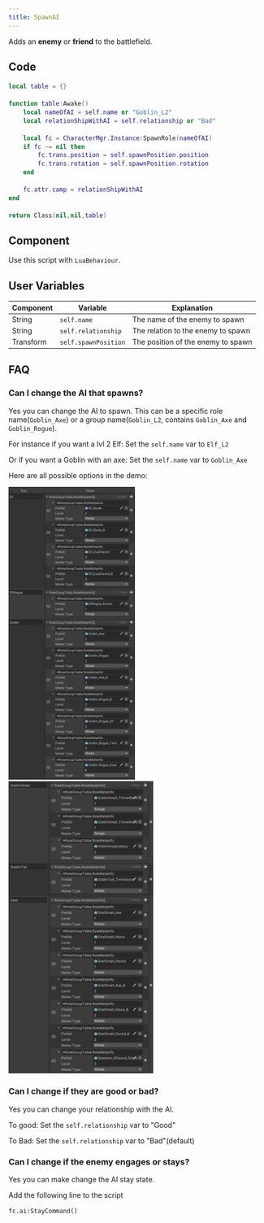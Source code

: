 ```yaml
---
title: SpawnAI
---
```


Adds an **enemy** or **friend** to the battlefield.

## Code

```lua
local table = {}

function table:Awake()
    local nameOfAI = self.name or "Goblin_L2"
    local relationShipWithAI = self.relationship or "Bad"
    
    local fc = CharacterMgr.Instance:SpawnRole(nameOfAI)
    if fc ~= nil then
        fc.trans.position = self.spawnPosition.position
        fc.trans.rotation = self.spawnPosition.rotation
    end
    
    fc.attr.camp = relationShipWithAI
end

return Class(nil,nil,table)
```

## Component

Use this script with `LuaBehaviour`.

## User Variables

| Component | Variable             | Explanation                        |
|-----------|----------------------|------------------------------------|
| String    | `self.name`          | The name of the enemy to spawn     |
| String    | `self.relationship`  | The relation to the enemy to spawn |
| Transform | `self.spawnPosition` | The position of the enemy to spawn |

## FAQ

### Can I change the AI that spawns?
Yes you can change the AI to spawn. This can be a specific role name(`Goblin_Axe`) or a group name(`Goblin_L2`, contains `Goblin_Axe` and `Goblin_Rogue`).

For instance if you want a lvl 2 Elf:
Set the `self.name` var to `Elf_L2`

Or if you want a Goblin with an axe:
Set the `self.name` var to `Goblin_Axe`

Here are all possible options in the demo:

![Component](/img/script-spawn-ai-1.png)
![Component](/img/script-spawn-ai-2.png)

### Can I change if they are good or bad?
Yes you can change your relationship with the AI.

To good:
Set the `self.relationship` var to "Good"

To Bad:
Set the `self.relationship` var to "Bad"(default)

### Can I change if the enemy engages or stays?
Yes you can make change the AI stay state.

Add the following line to the script
```
fc.ai:StayCommand()
```